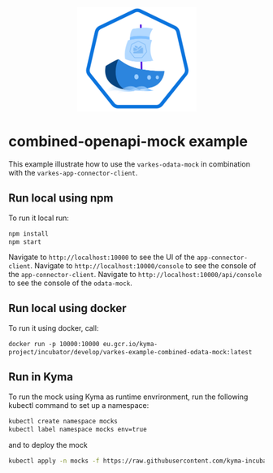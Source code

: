<p align="center">
 <img src="https://raw.githubusercontent.com/kyma-incubator/varkes/master/logo.svg" width="235">
</p>

# combined-openapi-mock example

This example illustrate how to use the `varkes-odata-mock` in combination with the `varkes-app-connector-client`.

## Run local using npm

To run it local run:
```
npm install
npm start
```

Navigate to `http://localhost:10000` to see the UI of the `app-connector-client`.
Navigate to `http://localhost:10000/console` to see the console of the `app-connector-client`.
Navigate to `http://localhost:10000/api/console` to see the console of the `odata-mock`.

## Run local using docker

To run it using docker, call:
```
docker run -p 10000:10000 eu.gcr.io/kyma-project/incubator/develop/varkes-example-combined-odata-mock:latest
```

## Run in Kyma

To run the mock using Kyma as runtime envrironment, run the following kubectl command to set up a namespace:

```bash
kubectl create namespace mocks
kubectl label namespace mocks env=true
```

and to deploy the mock
```bash
kubectl apply -n mocks -f https://raw.githubusercontent.com/kyma-incubator/varkes/master/examples/combined-odata-mock/deployment/deployment.yaml
```